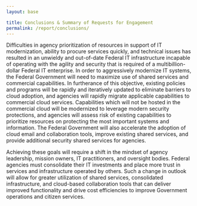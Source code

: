 ```yaml
---
layout: base

title: Conclusions & Summary of Requests for Engagement
permalink: /report/conclusions/
---
```


Difficulties in agency prioritization of resources in support of IT
modernization, ability to procure services quickly, and technical issues
has resulted in an unwieldy and out-of-date Federal IT infrastructure
incapable of operating with the agility and security that is required of
a multibillion-dollar Federal IT enterprise. In order to aggressively
modernize IT systems, the Federal Government will need to maximize use
of shared services and commercial capabilities. In furtherance of this
objective, existing policies and programs will be rapidly and
iteratively updated to eliminate barriers to cloud adoption, and
agencies will rapidly migrate applicable capabilities to commercial
cloud services. Capabilities which will not be hosted in the commercial
cloud will be modernized to leverage modern security protections, and
agencies will assess risk of existing capabilities to prioritize
resources on protecting the most important systems and information. The
Federal Government will also accelerate the adoption of cloud email and
collaboration tools, improve existing shared services, and provide
additional security shared services for agencies.

Achieving these goals will require a shift in the mindset of agency
leadership, mission owners, IT practitioners, and oversight bodies.
Federal agencies must consolidate their IT investments and place more
trust in services and infrastructure operated by others. Such a change
in outlook will allow for greater utilization of shared services,
consolidated infrastructure, and cloud-based collaboration tools that
can deliver improved functionality and drive cost efficiencies to
improve Government operations and citizen services.
